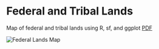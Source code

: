 # Federal and Tribal Lands
Map of federal and tribal lands using R, sf, and ggplot [PDF](/figures/us_use_map.pdf?raw=true)

![Federal Lands Map](/figures/us_use_map.png?raw=true)
